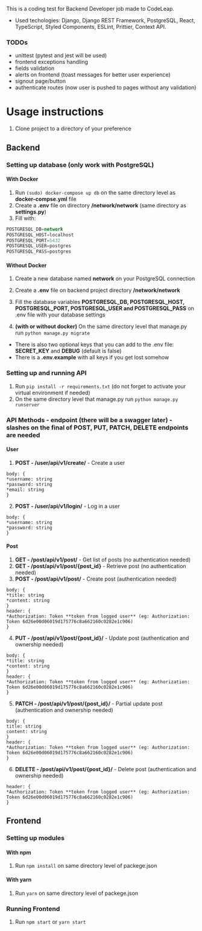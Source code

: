 This is a coding test for Backend Developer job made to CodeLeap.

* Used techologies: Django, Django REST Framework, PostgreSQL, React, TypeScript, Styled Components, ESLint, Prittier, Context API.

### TODOs
* unittest (pytest and jest will be used)
* frontend exceptions handling
* fields validation
* alerts on frontend (toast messages for better user experience)
* signout page/button
* authenticate routes (now user is pushed to pages without any validation)

# Usage instructions
1. Clone project to a directory of your preference

## Backend

### Setting up database (only work with PostgreSQL)
#### With Docker
1. Run `(sudo) docker-compose up db` on the same directory level as **docker-compse.yml** file
2. Create a **.env** file on directory **/network/network** (same directory as **settings.py**)
3. Fill with:
```sql
POSTGRESQL_DB=network
POSTGRESQL_HOST=localhost
POSTGRESQL_PORT=5432
POSTGRESQL_USER=postgres
POSTGRESQL_PASS=postgres
```
#### Without Docker
1. Create a new database named **network** on your PostgreSQL connection
2. Create a **.env** file on backend project directory **/network/network**
3. Fill the database variables **POSTGRESQL_DB, POSTGRESQL_HOST, POSTGRESQL_PORT, POSTGRESQL_USER and POSTGRESQL_PASS** on .env file with your database settings

4. **(with or without docker)** On the same directory level that manage.py run `python manage.py migrate`

* There is also two optional keys that you can add to the .env file: **SECRET_KEY** and **DEBUG** (default is false)
* There is a **.env.example** with all keys if you get lost somehow

### Setting up and running API
1. Run `pip install -r requirements.txt` (do not forget to activate your virtual environment if needed)
2. On the same directory level that manage.py run `python manage.py runserver`

### API Methods - endpoint (there will be a swagger later) - slashes on the final of POST, PUT, PATCH, DELETE endpoints are needed
#### User
1. **POST - /user/api/v1/create/** - Create a user
```
body: {
*username: string
*password: string
*email: string
}
```
2. **POST - /user/api/v1/login/** - Log in a user
```
body: {
*username: string
*password: string
}
```
#### Post
1. **GET - /post/api/v1/post/** - Get list of posts (no authentication needed)
2. **GET - /post/api/v1/post/{post_id}** - Retrieve post (no authentication needed)
3. **POST - /post/api/v1/post/** - Create post (authentication needed)
```
body: {
*title: string
*content: string
}
header: {
*Authorization: Token **token from logged user** (eg: Authorization: Token 6d26e00d06019d175776c8a662160c0282e1c906)
}
```
4. **PUT - /post/api/v1/post/{post_id}/** - Update post (authentication and ownership needed)
```
body: {
*title: string
*content: string
}
header: {
*Authorization: Token **token from logged user** (eg: Authorization: Token 6d26e00d06019d175776c8a662160c0282e1c906)
}
```
5. **PATCH - /post/api/v1/post/{post_id}/** - Partial update post (authentication and ownership needed)
```
body: {
title: string
content: string
}
header: {
*Authorization: Token **token from logged user** (eg: Authorization: Token 6d26e00d06019d175776c8a662160c0282e1c906)
}
```
6. **DELETE - /post/api/v1/post/{post_id}/** - Delete post (authentication and ownership needed)
```
header: {
*Authorization: Token **token from logged user** (eg: Authorization: Token 6d26e00d06019d175776c8a662160c0282e1c906)
}
```
## Frontend
### Setting up modules
#### With npm
1. Run `npm install` on same directory level of packege.json

#### With yarn
1. Run `yarn` on same directory level of packege.json

### Running Frontend
1. Run `npm start` or `yarn start`
